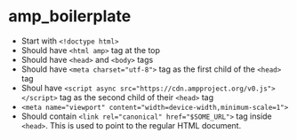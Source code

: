 # amp_boilerplate

* Start with `<!doctype html>`
* Should have `<html amp>` tag at the top
* Should have `<head>` and `<body>` tags
* Should have `<meta charset="utf-8">` tag as the first child of the `<head>` tag
* Shoul have `<script async src="https://cdn.ampproject.org/v0.js"></script>` tag as the second child of their `<head>` tag
* `<meta name="viewport" content="width=device-width,minimum-scale=1">`
* Should contain `<link rel="canonical" href="$SOME_URL">` tag inside `<head>`. This is used to  point to the regular HTML document.
